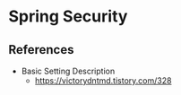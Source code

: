 # Spring Security

## References
- Basic Setting Description
  - https://victorydntmd.tistory.com/328
